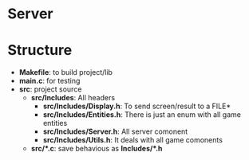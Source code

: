 # Server

# Structure

- **Makefile**: to build project/lib
- **main.c**: for testing
- **src**: project source
    - **src/Includes**: All headers
        - **src/Includes/Display.h**: To send screen/result to a FILE*
        - **src/Includes/Entities.h**: There is just an enum with all game entities
        - **src/Includes/Server.h**: All server comonent
        - **src/Includes/Utils.h**: It deals with all game comonents
    - **src/*.c**: save behavious as **Includes/*.h**